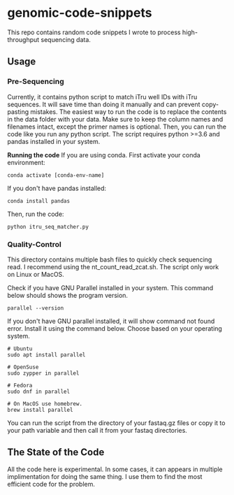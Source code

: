 # genomic-code-snippets
This repo contains random code snippets I wrote to process high-throughput sequencing data. 

## Usage

### Pre-Sequencing
Currently, it contains python script to match iTru well IDs with iTru sequences. It will save time than doing it manually and can prevent copy-pasting mistakes. The easiest way to run the code is to replace the contents in the data folder with your data. Make sure to keep the column names and filenames intact, except the primer names is optional. Then, you can run the code like you run any python script. The script requires python >=3.6 and pandas installed in your system.

<b>Running the code</b>
If you are using conda. First activate your conda environment:

```
conda activate [conda-env-name]
```

If you don't have pandas installed:

```
conda install pandas
```

Then, run the code:

```
python itru_seq_matcher.py
```


### Quality-Control
This directory contains multiple bash files to quickly check sequencing read. I recommend using the nt_count_read_zcat.sh. The script only work on Linux or MacOS.

Check if you have GNU Parallel installed in your system. This command below should shows the program version. 

```
parallel --version
```

If you don't have GNU parallel installed, it will show command not found error. Install it using the command below. Choose based on your operating system.

```
# Ubuntu
sudo apt install parallel

# OpenSuse
sudo zypper in parallel

# Fedora
sudo dnf in parallel

# On MacOS use homebrew. 
brew install parallel

```

You can run the script from the directory of your fastaq.gz files or copy it to your path variable and then call it from your fastaq directories. 

## The State of the Code
All the code here is experimental. In some cases, it can appears in multiple implimentation for doing the same thing. I use them to find the most efficient code for the problem. 
